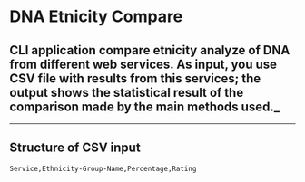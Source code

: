 # DNA Etnicity Compare

## CLI application compare etnicity analyze of DNA from different web services. As input, you use CSV file with results from this services; the output shows the statistical result of the comparison made by the main methods used._
---
## Structure of CSV input
``Service,Ethnicity-Group-Name,Percentage,Rating``
